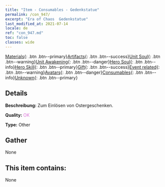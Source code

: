 ```yaml
---
title: "Item - Consumables - Gedenkstatue"
permalink: /con_947/
excerpt: "Era of Chaos  Gedenkstatue"
last_modified_at: 2021-07-14
locale: de
ref: "con_947.md"
toc: false
classes: wide
---
```

 [Materials](/ItemsDE/){: .btn .btn--primary}[Artifacts](/ItemsDE/Artifacts/){: .btn .btn--success}[Unit Soul](/ItemsDE/UnitSoul/){: .btn .btn--warning}[Unit Awakening](/ItemsDE/UnitAwakening/){: .btn .btn--danger}[Hero Soul](/ItemsDE/HeroSoul/){: .btn .btn--info}[Hero Skill](/ItemsDE/HeroSkill/){: .btn .btn--primary}[Gift](/ItemsDE/Gift/){: .btn .btn--success}[Event related](/ItemsDE/Events/){: .btn .btn--warning}[Avatars](/ItemsDE/Avatars/){: .btn .btn--danger}[Consumables](/ItemsDE/Consumables/){: .btn .btn--info}[Unknown](/ItemsDE/Unknown/){: .btn .btn--primary}

## Details
 **Beschreibung:** Zum Einlösen von Ostergeschenken.

 **Quality:** <span style="color: #DA70D6">OK</span>

 **Type:** Other

## Gather

  None

## This item contains:

  None

